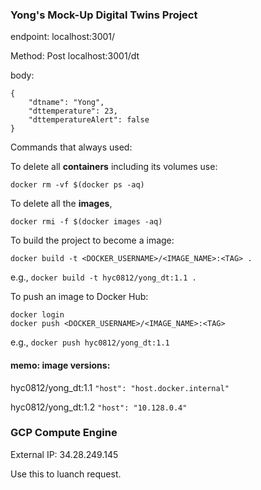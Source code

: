 ### Yong's Mock-Up Digital Twins Project


endpoint: localhost:3001/

Method: Post localhost:3001/dt

body:

```
{ 
    "dtname": "Yong",
    "dttemperature": 23,
    "dttemperatureAlert": false
}
```


Commands that always used:

To delete all **containers** including its volumes use:

```docker
docker rm -vf $(docker ps -aq)
```

To delete all the **images**,

```
docker rmi -f $(docker images -aq)
```

To build the project to become a image:

```
docker build -t <DOCKER_USERNAME>/<IMAGE_NAME>:<TAG> .
```
e.g., `docker build -t hyc0812/yong_dt:1.1 .`

To push an image to Docker Hub:

```
docker login
docker push <DOCKER_USERNAME>/<IMAGE_NAME>:<TAG>
```
e.g., `docker push hyc0812/yong_dt:1.1`


#### memo: image versions:


hyc0812/yong_dt:1.1 `"host": "host.docker.internal"`

hyc0812/yong_dt:1.2 `"host": "10.128.0.4"`
 
 
### GCP Compute Engine

External IP: 34.28.249.145 

Use this to luanch request. 



